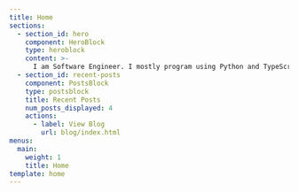 ```yaml
---
title: Home
sections:
  - section_id: hero
    component: HeroBlock
    type: heroblock
    content: >-
      I am Software Engineer. I mostly program using Python and TypeScript.
  - section_id: recent-posts
    component: PostsBlock
    type: postsblock
    title: Recent Posts
    num_posts_displayed: 4
    actions:
      - label: View Blog
        url: blog/index.html
menus:
  main:
    weight: 1
    title: Home
template: home
---
```

